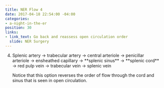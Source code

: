 ```yaml
---
title: NER Flow 4
date: 2017-04-18 22:54:00 -04:00
categories:
- a-night-in-the-er
position: 30
links:
- link_text: Go back and reassess open circulation order
  slide: NER Surgery
---
```


<ol start="4">
<li>Splenic artery → trabecular artery → central arteriole → penicillar arteriole → ensheathed capillary → **splenic sinus** → **splenic cord** → red pulp vein → trabecular vein → splenic vein</li>

Notice that this option reverses the order of flow through the cord and sinus that is seen in open circulation.